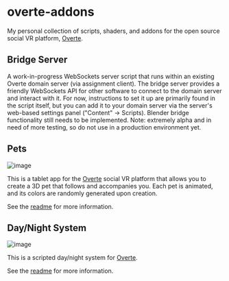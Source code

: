 # overte-addons
My personal collection of scripts, shaders, and addons for the open source social VR platform, [Overte](https://overte.org/).

## Bridge Server
A work-in-progress WebSockets server script that runs within an existing Overte domain server (via assignment client). The bridge server provides a friendly WebSockets API for other software to connect to the domain server and interact with it. For now, instructions to set it up are primarily found in the script itself, but you can add it to your domain server via the server's web-based settings panel ("Content" -> Scripts). Blender bridge functionality still needs to be implemented. Note: extremely alpha and in need of more testing, so do not use in a production environment yet.

## Pets
![image](https://user-images.githubusercontent.com/88953117/232934794-178226a0-a672-4331-b185-b22624331f37.png)

This is a tablet app for the [Overte](https://overte.org/) social VR platform that allows you to create a 3D pet that follows and accompanies you. Each pet is animated, and its colors are randomly generated upon creation.

See the [readme](https://github.com/theanine3D/overte-addons/tree/main/pets) for more information.

## Day/Night System 
![image](https://user-images.githubusercontent.com/88953117/192127729-305ca563-9ff8-4f4c-a45f-c06d2737f8cd.png)

This is a scripted day/night system for  [Overte](https://overte.org/).

See the [readme](https://github.com/theanine3D/overte-addons/tree/main/DayNight_System) for more information.
